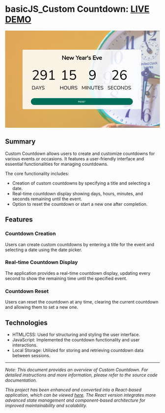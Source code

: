 # basicJS_Custom Countdown: [LIVE DEMO](https://shcoobz.github.io/basicJS_custom-countdown/)

![Project Image](img/basicJS_custom-countdown.png)

## Summary

Custom Countdown allows users to create and customize countdowns for various events or occasions. It features a user-friendly interface and essential functionalities for managing countdowns.

The core functionality includes:

- Creation of custom countdowns by specifying a title and selecting a date.
- Real-time countdown display showing days, hours, minutes, and seconds remaining until the event.
- Option to reset the countdown or start a new one after completion.

## Features

### Countdown Creation

Users can create custom countdowns by entering a title for the event and selecting a date using the date picker.

### Real-time Countdown Display

The application provides a real-time countdown display, updating every second to show the remaining time until the specified event.

### Countdown Reset

Users can reset the countdown at any time, clearing the current countdown and allowing them to set a new one.

## Technologies

- HTML/CSS: Used for structuring and styling the user interface.
- JavaScript: Implemented the countdown functionality and user interactions.
- Local Storage: Utilized for storing and retrieving countdown data between sessions.

---

_Note: This document provides an overview of Custom Countdown. For detailed instructions and more information, please refer to the source code documentation._

_This project has been enhanced and converted into a React-based application, which can be viewed [here](https://github.com/Shcoobz/react_custom-countdown/). The React version integrates more advanced state management and component-based architecture for improved maintainability and scalability._
